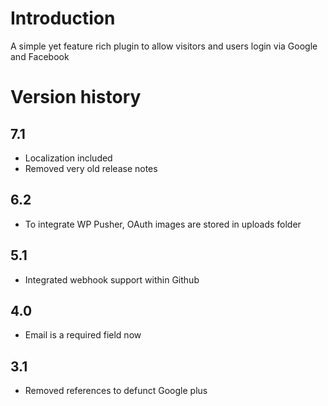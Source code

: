 # Introduction
A simple yet feature rich plugin to allow visitors and users login via Google and Facebook

# Version history

## 7.1
 * Localization included
 * Removed very old release notes
## 6.2
 * To integrate WP Pusher, OAuth images are stored in uploads folder
## 5.1
 * Integrated webhook support within Github
## 4.0
 * Email is a required field now
## 3.1
 * Removed references to defunct Google plus